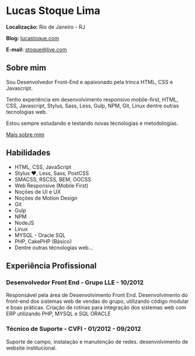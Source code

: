 # Lucas Stoque Lima

**Localização:** Rio de Janeiro - RJ

**Blog:** [lucastoque.com](https://lucastoque.com)

**E-mail:** [stoque@live.com](mailto:stoque@live.com)



## Sobre mim

Sou Desenvolvedor Front-End e apaixonado pela trinca HTML, CSS e Javascript.

Tenho experiência em desenvolvimento responsivo mobile-first, HTML, CSS, Javascript, Stylus, Sass, Less, Gulp, NPM, Git, Linux dentre outras tecnologias web. 

Estou sempre estudando e testando novas técnologias e metodologias.

[Mais sobre mim](https://lucastoque.com/about)

## Habilidades

* HTML, CSS, JavaScript
* Stylus ❤, Less, Sass, PostCSS
* SMACSS, RSCSS, BEM, OOCSS
* Web Responsive (Mobile First)
* Noções de UI e UX
* Noções de Motion Design
* Git
* Gulp
* NPM
* NodeJS
* Linux
* MYSQL - Oracle SQL 
* PHP, CakePHP (Básico)
* Dentre outras técnologias web...

## Experiência Profissional

### Desenvolvedor Front End - Grupo LLE - 10/2012
Responsável pela área de Desenvolvimento Front End.
Desenvolvimento do front-end dos sistemas web de vendas do grupo, utilizando código modular e boas práticas.
Criação de rotinas para integração dos sistemas web com ERP utilizando PHP, MYSQL e SQL ORACLE

### Técnico de Suporte - CVFI - 01/2012 - 09/2012
Suporte de campo, instalação e manutenção de redes. desenvolvimento de website institucional.
